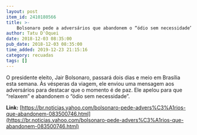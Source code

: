 ```yaml
---
layout: post
item_id: 2410180566
title: >-
    Bolsonaro pede a adversários que abandonem o “ódio sem necessidade”
author: Tatu D'Oquei
date: 2018-12-03 08:35:00
pub_date: 2018-12-03 08:35:00
time_added: 2019-12-23 21:15:16
category: recuadas
tags: []
---
```


O presidente eleito, Jair Bolsonaro, passará dois dias e meio em Brasília esta semana. Às vésperas da viagem, ele enviou uma mensagem aos adversários para destacar que o momento é de paz. Ele apelou para que “relaxem” e abandonem o “ódio sem necessidade”.

**Link:** [https://br.noticias.yahoo.com/bolsonaro-pede-advers%C3%A1rios-que-abandonem-083500746.html](https://br.noticias.yahoo.com/bolsonaro-pede-advers%C3%A1rios-que-abandonem-083500746.html)

